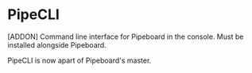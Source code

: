 # PipeCLI
[ADDON] Command line interface for Pipeboard in the console. Must be installed alongside Pipeboard.

PipeCLI is now apart of Pipeboard's master.
